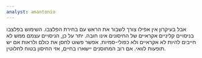 ```yaml
---
analyst: amantonio
---
```


אבל בעיקרון אין אפילו צורך לשבור את הראש עם בחירת הפלצבו. השימוש בפלצבו בניסויים קליניים אקראיים של החיסונים אינו חובה. יתר על כן, הניסויים עצמם ממש לא חייבים להיות לא אקראיים ולא כפולי-סמיות. אפשר פשוט לחסן את כולם ולראות אם יש תופעות לוואי. אם רוב המחוסנים יישארו בחיים, אזי החיסון בטוח לחלוטין.
